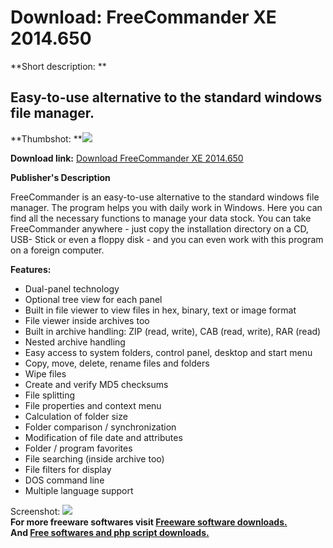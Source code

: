# Download: FreeCommander XE 2014.650

**Short description: **

## Easy-to-use alternative to the standard windows file manager.

  
**Thumbshot: **![](http://www.freewarefiles.com/screenshot/freecommanderxe_md.jpg)   
  
**Download link:** [Download FreeCommander XE 2014.650](http://freesoftwares.boysofts.com/FreeCommander_program_11462.html)  
  

**Publisher's Description**  
  

FreeCommander is an easy-to-use alternative to the standard windows file
manager. The program helps you with daily work in Windows. Here you can find
all the necessary functions to manage your data stock. You can take
FreeCommander anywhere - just copy the installation directory on a CD, USB-
Stick or even a floppy disk - and you can even work with this program on a
foreign computer.

**Features:**

  * Dual-panel technology 
  * Optional tree view for each panel 
  * Built in file viewer to view files in hex, binary, text or image format 
  * File viewer inside archives too 
  * Built in archive handling: ZIP (read, write), CAB (read, write), RAR (read) 
  * Nested archive handling 
  * Easy access to system folders, control panel, desktop and start menu 
  * Copy, move, delete, rename files and folders 
  * Wipe files 
  * Create and verify MD5 checksums 
  * File splitting 
  * File properties and context menu 
  * Calculation of folder size 
  * Folder comparison / synchronization 
  * Modification of file date and attributes 
  * Folder / program favorites 
  * File searching (inside archive too) 
  * File filters for display 
  * DOS command line 
  * Multiple language support 

  
  
Screenshot: ![](http://www.freewarefiles.com/screenshot/freecommanderxe.jpg)  
**For more freeware softwares visit [Freeware software downloads.](http://freesoftwares.boysofts.com/)**   
**And [Free softwares and php script downloads.](http://www.boysofts.com/)**

